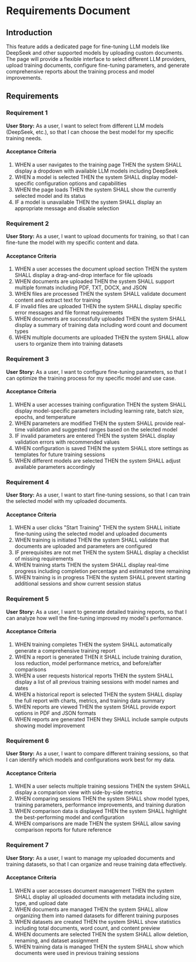 # Requirements Document

## Introduction

This feature adds a dedicated page for fine-tuning LLM models like DeepSeek and other supported models by uploading custom documents. The page will provide a flexible interface to select different LLM providers, upload training documents, configure fine-tuning parameters, and generate comprehensive reports about the training process and model improvements.

## Requirements

### Requirement 1

**User Story:** As a user, I want to select from different LLM models (DeepSeek, etc.), so that I can choose the best model for my specific training needs.

#### Acceptance Criteria

1. WHEN a user navigates to the training page THEN the system SHALL display a dropdown with available LLM models including DeepSeek
2. WHEN a model is selected THEN the system SHALL display model-specific configuration options and capabilities
3. WHEN the page loads THEN the system SHALL show the currently selected model and its status
4. IF a model is unavailable THEN the system SHALL display an appropriate message and disable selection

### Requirement 2

**User Story:** As a user, I want to upload documents for training, so that I can fine-tune the model with my specific content and data.

#### Acceptance Criteria

1. WHEN a user accesses the document upload section THEN the system SHALL display a drag-and-drop interface for file uploads
2. WHEN documents are uploaded THEN the system SHALL support multiple formats including PDF, TXT, DOCX, and JSON
3. WHEN files are processed THEN the system SHALL validate document content and extract text for training
4. IF invalid files are uploaded THEN the system SHALL display specific error messages and file format requirements
5. WHEN documents are successfully uploaded THEN the system SHALL display a summary of training data including word count and document types
6. WHEN multiple documents are uploaded THEN the system SHALL allow users to organize them into training datasets

### Requirement 3

**User Story:** As a user, I want to configure fine-tuning parameters, so that I can optimize the training process for my specific model and use case.

#### Acceptance Criteria

1. WHEN a user accesses training configuration THEN the system SHALL display model-specific parameters including learning rate, batch size, epochs, and temperature
2. WHEN parameters are modified THEN the system SHALL provide real-time validation and suggested ranges based on the selected model
3. IF invalid parameters are entered THEN the system SHALL display validation errors with recommended values
4. WHEN configuration is saved THEN the system SHALL store settings as templates for future training sessions
5. WHEN different models are selected THEN the system SHALL adjust available parameters accordingly

### Requirement 4

**User Story:** As a user, I want to start fine-tuning sessions, so that I can train the selected model with my uploaded documents.

#### Acceptance Criteria

1. WHEN a user clicks "Start Training" THEN the system SHALL initiate fine-tuning using the selected model and uploaded documents
2. WHEN training is initiated THEN the system SHALL validate that documents are uploaded and parameters are configured
3. IF prerequisites are not met THEN the system SHALL display a checklist of missing requirements
4. WHEN training starts THEN the system SHALL display real-time progress including completion percentage and estimated time remaining
5. WHEN training is in progress THEN the system SHALL prevent starting additional sessions and show current session status

### Requirement 5

**User Story:** As a user, I want to generate detailed training reports, so that I can analyze how well the fine-tuning improved my model's performance.

#### Acceptance Criteria

1. WHEN training completes THEN the system SHALL automatically generate a comprehensive training report
2. WHEN a report is generated THEN it SHALL include training duration, loss reduction, model performance metrics, and before/after comparisons
3. WHEN a user requests historical reports THEN the system SHALL display a list of all previous training sessions with model names and dates
4. WHEN a historical report is selected THEN the system SHALL display the full report with charts, metrics, and training data summary
5. WHEN reports are viewed THEN the system SHALL provide export options in PDF and JSON formats
6. WHEN reports are generated THEN they SHALL include sample outputs showing model improvement

### Requirement 6

**User Story:** As a user, I want to compare different training sessions, so that I can identify which models and configurations work best for my data.

#### Acceptance Criteria

1. WHEN a user selects multiple training sessions THEN the system SHALL display a comparison view with side-by-side metrics
2. WHEN comparing sessions THEN the system SHALL show model types, training parameters, performance improvements, and training duration
3. WHEN comparison data is displayed THEN the system SHALL highlight the best-performing model and configuration
4. WHEN comparisons are made THEN the system SHALL allow saving comparison reports for future reference

### Requirement 7

**User Story:** As a user, I want to manage my uploaded documents and training datasets, so that I can organize and reuse training data effectively.

#### Acceptance Criteria

1. WHEN a user accesses document management THEN the system SHALL display all uploaded documents with metadata including size, type, and upload date
2. WHEN documents are managed THEN the system SHALL allow organizing them into named datasets for different training purposes
3. WHEN datasets are created THEN the system SHALL show statistics including total documents, word count, and content preview
4. WHEN documents are selected THEN the system SHALL allow deletion, renaming, and dataset assignment
5. WHEN training data is managed THEN the system SHALL show which documents were used in previous training sessions